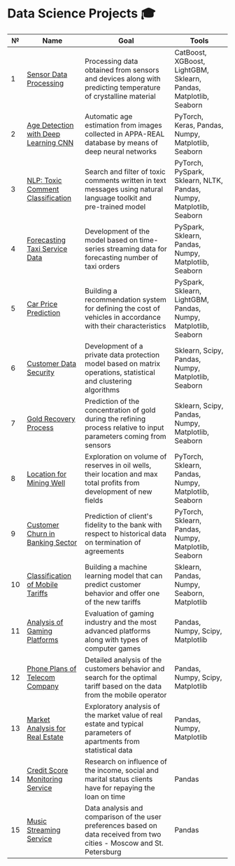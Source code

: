 # Data Science Projects :mortar_board:
| № | Name | Goal  | Tools |
|---|------|-------|-------|
| 1 | [Sensor Data Processing](https://github.com/AlekseiRiabinin/-phase-diagram) | Processing data obtained from sensors and devices along with predicting temperature of crystalline material | CatBoost, XGBoost, LightGBM, Sklearn, Pandas, Matplotlib, Seaborn |
| 2 | [Age Detection with Deep Learning CNN](https://github.com/AlekseiRiabinin/-computer-vision) | Automatic age estimation from images collected in APPA-REAL database by means of deep neural networks | PyTorch, Keras, Pandas, Numpy, Matplotlib, Seaborn |
| 3 | [NLP: Toxic Comment Classification](https://github.com/AlekseiRiabinin/-text-processing) | Search and filter of toxic comments written in text messages using natural language toolkit and pre-trained model | PyTorch, PySpark, Sklearn, NLTK, Pandas, Numpy, Matplotlib, Seaborn |
| 4 | [Forecasting Taxi Service Data](https://github.com/AlekseiRiabinin/-taxi-booking) | Development of the model based on time-series streaming data for forecasting number of taxi orders | PySpark, Sklearn, Pandas, Numpy, Matplotlib, Seaborn |
| 5 | [Car Price Prediction](https://github.com/AlekseiRiabinin/-car-pricing) | Building a recommendation system for defining the cost of vehicles in accordance with their characteristics | PySpark, Sklearn, LightGBM, Pandas, Numpy, Matplotlib, Seaborn |
| 6 | [Customer Data Security](https://github.com/AlekseiRiabinin/-data-security) | Development of a private data protection model based on matrix operations, statistical and clustering algorithms | Sklearn, Scipy, Pandas, Numpy, Matplotlib, Seaborn |
| 7 | [Gold Recovery Process](https://github.com/AlekseiRiabinin/-gold-processing) | Prediction of the concentration of gold during the refining process relative to input parameters coming from sensors | Sklearn, Scipy, Pandas, Numpy, Matplotlib, Seaborn |
| 8 | [Location for Mining Well](https://github.com/AlekseiRiabinin/-mining-location) | Exploration on volume of reserves in oil wells, their location and max total profits from development of new fields | PyTorch, Sklearn, Pandas, Numpy, Matplotlib, Seaborn |
| 9 | [Customer Churn in Banking Sector](https://github.com/AlekseiRiabinin/-banking-system) | Prediction of client's fidelity to the bank with respect to historical data on termination of agreements | PyTorch, Sklearn, Pandas, Numpy, Matplotlib, Seaborn |
| 10 | [Classification of Mobile Tariffs](https://github.com/AlekseiRiabinin/-mobile-tariffs) | Building a machine learning model that can predict customer behavior and offer one of the new tariffs  | Sklearn, Pandas, Numpy, Seaborn, Matplotlib |
| 11 | [Analysis of Gaming Platforms](https://github.com/AlekseiRiabinin/-computer-games) | Evaluation of gaming industry and the most advanced platforms along with types of computer games | Pandas, Numpy, Scipy, Matplotlib |
| 12 | [Phone Plans of Telecom Company](https://github.com/AlekseiRiabinin/-mobile-network) | Detailed analysis of the customers behavior and search for the optimal tariff based on the data from the mobile operator | Pandas, Numpy, Scipy, Matplotlib |
| 13 | [Market Analysis for Real Estate](https://github.com/AlekseiRiabinin/-real-estate) | Exploratory analysis of the market value of real estate and typical parameters of apartments from statistical data | Pandas, Numpy, Matplotlib |
| 14 | [Credit Score Monitoring Service](https://github.com/AlekseiRiabinin/-credit-scoring) | Research on influence of the income, social and marital status  clients have for repaying the loan on time | Pandas |
| 15 | [Music Streaming Service](https://github.com/AlekseiRiabinin/-music-service) | Data analysis and comparison of the user preferences based on data received from two cities - Moscow and St. Petersburg | Pandas |
